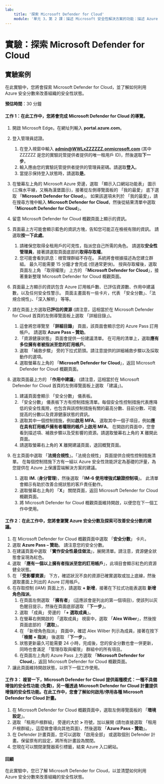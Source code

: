 ```yaml
---
lab:
    title: '探索 Microsoft Defender for Cloud'
    module: '單元 3，第 2 課：描述 Microsoft 安全性解決方案的功能：描述 Azure 的安全管理功能'
---
```


# 實驗：探索 Microsoft Defender for Cloud

## 實驗案例
在此實驗中，您將會探索 Microsoft Defender for Cloud，並了解如何利用 Azure 安全分數來改善組織的安全性狀態。

**預估時間**：30 分鐘

#### 工作 1：在此工作中，您將會完成 Microsoft Defender for Cloud 的導覽。
1.	開啟 Microsoft Edge。在網址列輸入 **portal.azure.com**。

1. 登入管理員認證。
    1. 在登入視窗中輸入 **admin@WWLxZZZZZZ.onmicrosoft.com** (其中 ZZZZZZ 是您的實驗託管提供者提供的唯一租用戶 ID)，然後選取**下一步**。
    1. 輸入應由您的實驗託管提供者提供的管理員密碼。請選取**登入**。
    1. 當提示保持登入狀態時，請選取**是**。

1. 在螢幕左上角的 Microsoft Azure 旁邊，選取 「顯示入口網站功能表」 圖示 (三條水平線，又稱為漢堡圖示)，接著從左側導覽面板的 「我的最愛」 底下選取 「**Microsoft Defender for Cloud**」。  如果該選項未列於 「我的最愛」，請在搜尋方塊中輸入 **Microsoft Defender for Cloud**，然後從結果清單中選取 「**Microsoft Defender for Cloud**」。

1. 留意 Microsoft Defender for Cloud 概觀頁面上顯示的資訊。  

1. 頁面最上方可能會顯示藍色的資訊方塊，告知您可能正在檢視有限的資訊。  請選取**按一下此處**。
    1. 請確保您取得全租用戶的可見性，指派您自己所需的角色。  請選取**安全性管理員**，接著請選取頁面底部的**取得存取權**。
    1. 您可能會看到訊息：根管理群組不存在。  系統將會根據描述為您建立群組。  最久可能需要 15 分鐘才會完成 (但通常更快)。  授與存取權後，選取頁面左上角 「取得權限」 上方的 「**Microsoft Defender for Cloud**」，接著重新整理 Microsoft Defender for Cloud 概觀頁面。

1. 頁面最上方顯示的資訊包含 Azure 訂用帳戶數、已評估資源數、作用中建議數，以及任何安全性警示。  頁面主畫面有一些卡片，代表 「安全分數」、「法規合規性」、「深入解析」 等等。  

1. 請在頁面上方選取**已評估的資源**   (請注意，這相當於在 Microsoft Defender for Cloud 首頁的左側導覽面板上選取 「詳細目錄」)。
    1. 這會將您導覽至 「**詳細目錄**」 頁面，該頁面會顯示您的 Azure Pass 訂用帳戶。  請選取 **Azure Pass – 贊助**。
    1. 「資源健康狀態」 頁面會提供一份建議清單。  在可用的清單上，選取**應有多位擁有者被指派至您的訂用帳戶**。
    1. 選取 「補救步驟」 旁的下拉式箭頭。請注意提供的詳細補救步驟以及採取動作的選項。  
    1. 選取螢幕左上角的 「**Microsoft Defender for Cloud**」，返回 Microsoft Defender for Cloud 概觀頁面。

1. 選取頁面最上方的 「**作用中建議**」   (請注意，這相當於在 Microsoft Defender for Cloud 首頁的左側導覽面板上選取 「建議」)。
    1. 建議頁面會顯示 「安全分數」 儀表板。
    1. 「安全分數」 儀表板下方有控制措施清單。每個安全性控制措施代表應降低的安全性風險，也包含與該控制措施有關的最高分數、目前分數、可能提高的分數以及資源健康狀態的資訊。  
    1. 選取其中一個控制措施，例如**啟用 MFA**。  選取其中一個子項目，例如**應在具有訂用帳戶擁有者權限的帳戶上啟用 MFA**。  在開啟的頁面中，您會看到描述項、補救步驟以及受影響的資源。請選取螢幕右上角的 **X** 離開此頁面。
    1. 請選取螢幕右上角的 **X** 離開建議頁面，退回概覽頁面。

1. 在主頁面中選取 「**法規合規性**」。「法規合規性」 頁面提供合規性控制措施清單。  在每個控制措施下方有一組以 Azure 安全性效能評定為基礎的評量，為您提供在 Azure 上保護雲端解決方案的建議。
    1. 選取 **IM.** (**身分管理**)，然後選取 「**IM-6 使用增強式驗證控制項**」。  此清單會顯示有助於改善合規狀態的客戶責任動作。
    1. 選取螢幕右上角的 「**X**」 關閉頁面，返回 Microsoft Defender for Cloud 概觀頁面。 
    1. 將 Microsoft Defender for Cloud 概觀頁面維持開啟，以便您在下一個工作中使用。


#### 工作 2：在此工作中，您將會瀏覽 Azure 安全分數及探索可改善安全分數的建議。 

1. 在 Microsoft Defender for Cloud 概觀頁面中選取 「**安全分數**」 卡片。
1. 選取 **Azure Pass – 贊助**。  請注意您的安全分數。
1. 在建議頁面中選取 「**實作安全性最佳做法**」，展開清單。請注意，資源健全狀態會呈現為紅色。
1. 選取 「**應有一個以上擁有者指派至您的訂用帳戶**」，此項目會顯示紅色的資源健全狀態。 
1. 在 「**受影響資源**」 下方，確認狀況不良的資源已確實選取或加上底線，然後選取畫面上列出的 Azure 訂用帳戶。
1. 在存取控制 (IAM) 頁面上方，請選取 **+ 新增**，接著在下拉式功能表選取 **新增角色指派**。
    1. 在頁面左側選取 「**擁有者**」 (這應該會是列出的第一個項目)，使該列以灰色醒目提示，然後在頁面底部選取 「**下一步**」。
    1. 選取 「成員」 旁邊的 「**+ 選取成員**」。 
    1. 在螢幕右側開啟的 「選取成員」 視窗中，選取 「**Alex Wilber**」，然後按頁面底部的 「**選取**」。  
    1. 在 「新增角色指派」 頁面中，確認 Alex Wilber 列示為成員，接著在按下 「**檢閱 + 指派**」 後選取 「**下一步**」。
    1. 狀態更新最久可能需要 24 小時，完成後，您的安全分數也會一併更新，同時也會滿足 「管理存取與權限」 群組中的所有項目。
    1. 在頁面左上角的 Azure Pass 上方選取 「**Microsoft Defender for Cloud**」，返回 Microsoft Defender for Cloud 概觀頁面。
1. 讓此頁面維持開啟狀態，以供下一個工作使用。


#### 工作 3：  複習一下，Microsoft Defender for Cloud 提供兩種模式：一種不具備增強的安全性功能 (免費)，另一種透過 Microsoft Defender for Cloud 計畫提供增強的安全性功能。在此工作中，您會了解如何啟用/停用各種 Microsoft Defender for Cloud 計畫。

1.	在 Microsoft Defender for Cloud 概觀頁面中，選取左側導覽面板的 「**環境設定**」。
1. 選取 「租用戶根群組」 旁邊的大於 **>** 符號，加以展開 (請勿直接選取 「租用戶根群組」，這麼做會導向其他頁面)，然後選取 「**Azure Pass - 贊助**」。
1.	在 Defender 計畫頁面，您可以選取 「啟用全部」 或選取個別 Defender 計畫。保留原有的設定，將所有計畫設為關閉。
1.	您現在可以關閉瀏覽器索引標籤，結束 Azure 入口網站。


#### 回顧
在此實驗中，您已了解 Microsoft Defender for Cloud，以並清楚如何利用 Azure 安全分數來改善組織的安全性狀態。

